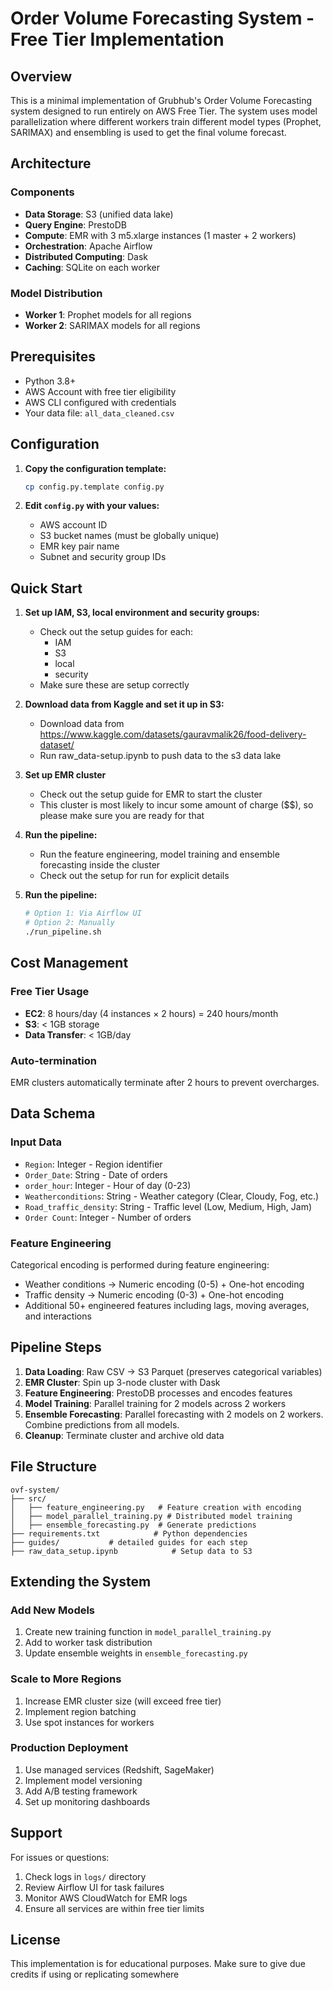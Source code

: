# Order Volume Forecasting System - Free Tier Implementation

## Overview

This is a minimal implementation of Grubhub's Order Volume Forecasting system designed to run entirely on AWS Free Tier. The system uses model parallelization where different workers train different model types (Prophet, SARIMAX) and ensembling is used to get the final volume forecast.

## Architecture

### Components
- **Data Storage**: S3 (unified data lake)
- **Query Engine**: PrestoDB
- **Compute**: EMR with 3 m5.xlarge instances (1 master + 2 workers)
- **Orchestration**: Apache Airflow
- **Distributed Computing**: Dask
- **Caching**: SQLite on each worker

### Model Distribution
- **Worker 1**: Prophet models for all regions
- **Worker 2**: SARIMAX models for all regions  

## Prerequisites

- Python 3.8+
- AWS Account with free tier eligibility
- AWS CLI configured with credentials
- Your data file: `all_data_cleaned.csv`

## Configuration

1. **Copy the configuration template:**
   ```bash
   cp config.py.template config.py
   ```

2. **Edit `config.py` with your values:**
   - AWS account ID
   - S3 bucket names (must be globally unique)
   - EMR key pair name
   - Subnet and security group IDs


## Quick Start

1. **Set up IAM, S3, local environment and security groups:**
   - Check out the setup guides for each:
      - IAM
      - S3
      - local
      - security
   - Make sure these are setup correctly

2. **Download data from Kaggle and set it up in S3:**
   - Download data from https://www.kaggle.com/datasets/gauravmalik26/food-delivery-dataset/
   - Run raw_data-setup.ipynb to push data to the s3 data lake

3. **Set up EMR cluster**
   - Check out the setup guide for EMR to start the cluster
   - This cluster is most likely to incur some amount of charge ($$), so please make sure you are ready for that

4. **Run the pipeline:**
   - Run the feature engineering, model training and ensemble forecasting inside the cluster
   - Check out the setup for run for explicit details

5. **Run the pipeline:**
   ```bash
   # Option 1: Via Airflow UI
   # Option 2: Manually
   ./run_pipeline.sh
   ```

## Cost Management

### Free Tier Usage
- **EC2**: 8 hours/day (4 instances × 2 hours) = 240 hours/month
- **S3**: < 1GB storage
- **Data Transfer**: < 1GB/day


### Auto-termination
EMR clusters automatically terminate after 2 hours to prevent overcharges.

## Data Schema

### Input Data
- `Region`: Integer - Region identifier
- `Order_Date`: String - Date of orders
- `order_hour`: Integer - Hour of day (0-23)
- `Weatherconditions`: String - Weather category (Clear, Cloudy, Fog, etc.)
- `Road_traffic_density`: String - Traffic level (Low, Medium, High, Jam)
- `Order Count`: Integer - Number of orders

### Feature Engineering
Categorical encoding is performed during feature engineering:
- Weather conditions → Numeric encoding (0-5) + One-hot encoding
- Traffic density → Numeric encoding (0-3) + One-hot encoding
- Additional 50+ engineered features including lags, moving averages, and interactions

## Pipeline Steps

1. **Data Loading**: Raw CSV → S3 Parquet (preserves categorical variables)
2. **EMR Cluster**: Spin up 3-node cluster with Dask
3. **Feature Engineering**: PrestoDB processes and encodes features
4. **Model Training**: Parallel training for 2 models across 2 workers
5. **Ensemble Forecasting**: Parallel forecasting with 2 models on 2 workers. Combine predictions from all models.
6. **Cleanup**: Terminate cluster and archive old data

## File Structure

```
ovf-system/
├── src/
│   ├── feature_engineering.py   # Feature creation with encoding
│   ├── model_parallel_training.py # Distributed model training
│   ├── ensemble_forecasting.py  # Generate predictions
├── requirements.txt            # Python dependencies
├── guides/           # detailed guides for each step
├── raw_data_setup.ipynb            # Setup data to S3
```

## Extending the System

### Add New Models
1. Create new training function in `model_parallel_training.py`
2. Add to worker task distribution
3. Update ensemble weights in `ensemble_forecasting.py`

### Scale to More Regions
1. Increase EMR cluster size (will exceed free tier)
2. Implement region batching
3. Use spot instances for workers

### Production Deployment
1. Use managed services (Redshift, SageMaker)
2. Implement model versioning
3. Add A/B testing framework
4. Set up monitoring dashboards

## Support

For issues or questions:
1. Check logs in `logs/` directory
2. Review Airflow UI for task failures
3. Monitor AWS CloudWatch for EMR logs
4. Ensure all services are within free tier limits

## License

This implementation is for educational purposes. Make sure to give due credits if using or replicating somewhere
